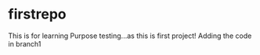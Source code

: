 # firstrepo
This is for learning Purpose
testing...as this is first project!
Adding the code in branch1
